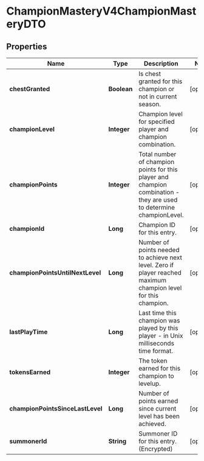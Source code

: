 
# ChampionMasteryV4ChampionMasteryDTO

## Properties
Name | Type | Description | Notes
------------ | ------------- | ------------- | -------------
**chestGranted** | **Boolean** | Is chest granted for this champion or not in current season. |  [optional]
**championLevel** | **Integer** | Champion level for specified player and champion combination. |  [optional]
**championPoints** | **Integer** | Total number of champion points for this player and champion combination - they are used to determine championLevel. |  [optional]
**championId** | **Long** | Champion ID for this entry. |  [optional]
**championPointsUntilNextLevel** | **Long** | Number of points needed to achieve next level. Zero if player reached maximum champion level for this champion. |  [optional]
**lastPlayTime** | **Long** | Last time this champion was played by this player - in Unix milliseconds time format. |  [optional]
**tokensEarned** | **Integer** | The token earned for this champion to levelup. |  [optional]
**championPointsSinceLastLevel** | **Long** | Number of points earned since current level has been achieved. |  [optional]
**summonerId** | **String** | Summoner ID for this entry. (Encrypted) |  [optional]



